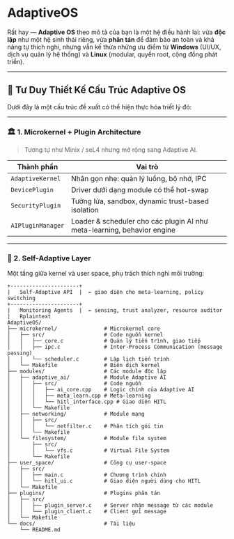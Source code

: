 # AdaptiveOS

Rất hay — **Adaptive OS** theo mô tả của bạn là một hệ điều hành lai: vừa **độc lập** như một hệ sinh thái riêng, vừa **phân tán** để đảm bảo an toàn và khả năng tự thích nghi, nhưng vẫn kế thừa những ưu điểm từ **Windows** (UI/UX, dịch vụ quản lý hệ thống) và **Linux** (modular, quyền root, cộng đồng phát triển).

---

## 🧠 **Tư Duy Thiết Kế Cấu Trúc Adaptive OS**

Dưới đây là một cấu trúc đề xuất có thể hiện thực hóa triết lý đó:

---

### 🏛️ 1. **Microkernel + Plugin Architecture**

> Tương tự như Minix / seL4 nhưng mở rộng sang Adaptive AI.

| Thành phần        | Vai trò                                                                 |
| ----------------- | ----------------------------------------------------------------------- |
| `AdaptiveKernel`  | Nhân gọn nhẹ: quản lý luồng, bộ nhớ, IPC                                |
| `DevicePlugin`    | Driver dưới dạng module có thể hot-swap                                 |
| `SecurityPlugin`  | Tường lửa, sandbox, dynamic trust-based isolation                       |
| `AIPluginManager` | Loader & scheduler cho các plugin AI như meta-learning, behavior engine |

---

### 🧬 2. **Self-Adaptive Layer**

Một tầng giữa kernel và user space, phụ trách thích nghi môi trường:

```plaintext
+----------------------+
|   Self-Adaptive API  |  ← giao diện cho meta-learning, policy switching
+----------------------+
|   Monitoring Agents  |  ← sensing, trust analyzer, resource auditor
|   Rplaintext
AdaptiveOS/
├── microkernel/               # Microkernel core
│   ├── src/                   # Code nguồn kernel
│   │   ├── core.c             # Quản lý tiến trình, giao tiếp
│   │   ├── ipc.c              # Inter-Process Communication (message passing)
│   │   └── scheduler.c        # Lập lịch tiến trình
│   └── Makefile               # Biên dịch kernel
├── modules/                   # Các module độc lập
│   ├── adaptive_ai/           # Module Adaptive AI
│   │   ├── src/               # Code nguồn
│   │   │   ├── ai_core.cpp    # Logic chính của Adaptive AI
│   │   │   ├── meta_learn.cpp # Meta-learning
│   │   │   └── hitl_interface.cpp # Giao diện HITL
│   │   └── Makefile
│   ├── networking/            # Module mạng
│   │   ├── src/
│   │   │   └── netfilter.c    # Phân tích gói tin
│   │   └── Makefile
│   └── filesystem/            # Module file system
│       ├── src/
│       │   └── vfs.c          # Virtual File System
│       └── Makefile
├── user_space/                # Công cụ user-space
│   ├── src/
│   │   ├── main.c             # Chương trình chính
│   │   └── hitl_ui.c          # Giao diện người dùng cho HITL
│   └── Makefile
├── plugins/                   # Plugins phân tán
│   ├── src/
│   │   ├── plugin_server.c    # Server nhận message từ các module
│   │   └── plugin_client.c    # Client gửi message
│   └── Makefile
└── docs/                      # Tài liệu
    └── README.md
